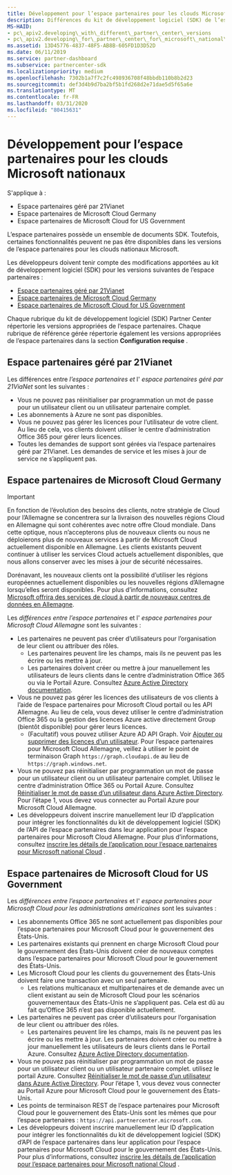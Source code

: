 ```yaml
---
title: Développement pour l’espace partenaires pour les clouds Microsoft nationaux
description: Différences du kit de développement logiciel (SDK) de l’espace partenaires lors du développement de pour les clouds Microsoft nationaux.
MS-HAID:
- pc\_apiv2.developing\_with\_different\_partner\_center\_versions
- pc\_apiv2.developing\_for\_partner\_center\_for\_microsoft\_national\_cloud
ms.assetid: 13D45776-4837-48F5-AB8B-605FD1D3D52D
ms.date: 06/11/2019
ms.service: partner-dashboard
ms.subservice: partnercenter-sdk
ms.localizationpriority: medium
ms.openlocfilehash: 7302b1a7f7c2fc498936708f48bbdb110b8b2d23
ms.sourcegitcommit: def3d4b9d7ba2bf5b1fd268d2e71dae5d5f65a6e
ms.translationtype: MT
ms.contentlocale: fr-FR
ms.lasthandoff: 03/31/2020
ms.locfileid: "80415631"
---
```

# <a name="developing-for-partner-center-for-microsoft-national-clouds"></a>Développement pour l’espace partenaires pour les clouds Microsoft nationaux

S'applique à :

- Espace partenaires géré par 21Vianet
- Espace partenaires de Microsoft Cloud Germany
- Espace partenaires de Microsoft Cloud for US Government

L’espace partenaires possède un ensemble de documents SDK. Toutefois, certaines fonctionnalités peuvent ne pas être disponibles dans les versions de l’espace partenaires pour les clouds nationaux Microsoft.

Les développeurs doivent tenir compte des modifications apportées au kit de développement logiciel (SDK) pour les versions suivantes de l’espace partenaires :

- [Espace partenaires géré par 21Vianet](#partner-center-operated-by-21vianet)
- [Espace partenaires de Microsoft Cloud Germany](#partner-center-for-microsoft-cloud-germany)
- [Espace partenaires de Microsoft Cloud for US Government](#partner-center-for-microsoft-cloud-for-us-government)

Chaque rubrique du kit de développement logiciel (SDK) Partner Center répertorie les versions appropriées de l’espace partenaires. Chaque rubrique de référence gérée répertorie également les versions appropriées de l’espace partenaires dans la section **Configuration requise** .

## <a name="partner-center-operated-by-21vianet"></a>Espace partenaires géré par 21Vianet

Les différences entre *l’espace partenaires et* l' *espace partenaires géré par 21ViaNet* sont les suivantes :

- Vous ne pouvez pas réinitialiser par programmation un mot de passe pour un utilisateur client ou un utilisateur partenaire complet.
- Les abonnements à Azure ne sont pas disponibles.
- Vous ne pouvez pas gérer les licences pour l’utilisateur de votre client. Au lieu de cela, vos clients doivent utiliser le centre d’administration Office 365 pour gérer leurs licences.
- Toutes les demandes de support sont gérées via l’espace partenaires géré par 21Vianet. Les demandes de service et les mises à jour de service ne s’appliquent pas.

## <a name="partner-center-for-microsoft-cloud-germany"></a>Espace partenaires de Microsoft Cloud Germany

> [!IMPORTANT]
> En fonction de l’évolution des besoins des clients, notre stratégie de Cloud pour l’Allemagne se concentrera sur la livraison des nouvelles régions Cloud en Allemagne qui sont cohérentes avec notre offre Cloud mondiale. Dans cette optique, nous n’accepterons plus de nouveaux clients ou nous ne déploierons plus de nouveaux services à partir de Microsoft Cloud actuellement disponible en Allemagne. Les clients existants peuvent continuer à utiliser les services Cloud actuels actuellement disponibles, que nous allons conserver avec les mises à jour de sécurité nécessaires.
>
> Dorénavant, les nouveaux clients ont la possibilité d’utiliser les régions européennes actuellement disponibles ou les nouvelles régions d’Allemagne lorsqu’elles seront disponibles. Pour plus d’informations, consultez [Microsoft offrira des services de cloud à partir de nouveaux centres de données en Allemagne](https://news.microsoft.com/europe/2018/08/31/microsoft-to-deliver-cloud-services-from-new-datacentres-in-germany-in-2019-to-meet-evolving-customer-needs/).

Les *différences entre l’espace partenaires* et l' *espace partenaires pour Microsoft Cloud Allemagne* sont les suivantes :

- Les partenaires ne peuvent pas créer d’utilisateurs pour l’organisation de leur client ou attribuer des rôles.
  - Les partenaires peuvent lire les champs, mais ils ne peuvent pas les écrire ou les mettre à jour.
  - Les partenaires doivent créer ou mettre à jour manuellement les utilisateurs de leurs clients dans le centre d’administration Office 365 ou via le Portail Azure. Consultez [Azure Active Directory documentation](https://docs.microsoft.com/azure/active-directory/).
- Vous ne pouvez pas gérer les licences des utilisateurs de vos clients à l’aide de l’espace partenaires pour Microsoft Cloud portail ou les API Allemagne. Au lieu de cela, vous devez utiliser le centre d’administration Office 365 ou la gestion des licences Azure active directement Group (bientôt disponible) pour gérer leurs licences.
  - (Facultatif) vous pouvez utiliser Azure AD API Graph. Voir [Ajouter ou supprimer des licences d’un utilisateur](https://msdn.microsoft.com/library/azure/ad/graph/api/functions-and-actions#assignLicense). Pour l’espace partenaires pour Microsoft Cloud Allemagne, veillez à utiliser le point de terminaison Graph `https://graph.cloudapi.de` au lieu de `https://graph.windows.net`.
- Vous ne pouvez pas réinitialiser par programmation un mot de passe pour un utilisateur client ou un utilisateur partenaire complet. Utilisez le centre d’administration Office 365 ou Portail Azure. Consultez [Réinitialiser le mot de passe d’un utilisateur dans Azure Active Directory](https://azure.microsoft.com/documentation/articles/active-directory-users-reset-password-azure-portal/). Pour l’étape 1, vous devez vous connecter au Portail Azure pour Microsoft Cloud Allemagne.
- Les développeurs doivent inscrire manuellement leur ID d’application pour intégrer les fonctionnalités du kit de développement logiciel (SDK) de l’API de l’espace partenaires dans leur application pour l’espace partenaires pour Microsoft Cloud Allemagne. Pour plus d’informations, consultez [inscrire les détails de l’application pour l’espace partenaires pour Microsoft national Cloud](https://docs.microsoft.com/partner-center/develop/create-apps-for-partner-center-for-microsoft-national-clouds) .

## <a name="partner-center-for-microsoft-cloud-for-us-government"></a>Espace partenaires de Microsoft Cloud for US Government

Les *différences entre l’espace partenaires* et l' *espace partenaires pour Microsoft Cloud pour les administrations américaines* sont les suivantes :

- Les abonnements Office 365 ne sont actuellement pas disponibles pour l’espace partenaires pour Microsoft Cloud pour le gouvernement des États-Unis.
- Les partenaires existants qui prennent en charge Microsoft Cloud pour le gouvernement des États-Unis doivent créer de nouveaux comptes dans l’espace partenaires pour Microsoft Cloud pour le gouvernement des États-Unis.
- Les Microsoft Cloud pour les clients du gouvernement des États-Unis doivent faire une transaction avec un seul partenaire.
  - Les relations multicanaux et multipartenaires et de demande avec un client existant au sein de Microsoft Cloud pour les scénarios gouvernementaux des États-Unis ne s’appliquent pas. Cela est dû au fait qu’Office 365 n’est pas disponible actuellement.
- Les partenaires ne peuvent pas créer d’utilisateurs pour l’organisation de leur client ou attribuer des rôles.
  - Les partenaires peuvent lire les champs, mais ils ne peuvent pas les écrire ou les mettre à jour. Les partenaires doivent créer ou mettre à jour manuellement les utilisateurs de leurs clients dans le Portail Azure. Consultez [Azure Active Directory documentation](https://docs.microsoft.com/azure/active-directory/).
- Vous ne pouvez pas réinitialiser par programmation un mot de passe pour un utilisateur client ou un utilisateur partenaire complet. utilisez le portail Azure. Consultez [Réinitialiser le mot de passe d’un utilisateur dans Azure Active Directory](https://docs.microsoft.com/azure/active-directory/active-directory-users-reset-password-azure-portal). Pour l’étape 1, vous devez vous connecter au Portail Azure pour Microsoft Cloud pour le gouvernement des États-Unis.
- Les points de terminaison REST de l’espace partenaires pour Microsoft Cloud pour le gouvernement des États-Unis sont les mêmes que pour l’espace partenaires : `https://api.partnercenter.microsoft.com`.
- Les développeurs doivent inscrire manuellement leur ID d’application pour intégrer les fonctionnalités du kit de développement logiciel (SDK) d’API de l’espace partenaires dans leur application pour l’espace partenaires pour Microsoft Cloud pour le gouvernement des États-Unis. Pour plus d’informations, consultez [inscrire les détails de l’application pour l’espace partenaires pour Microsoft national Cloud](https://docs.microsoft.com/partner-center/develop/create-apps-for-partner-center-for-microsoft-national-clouds) .
